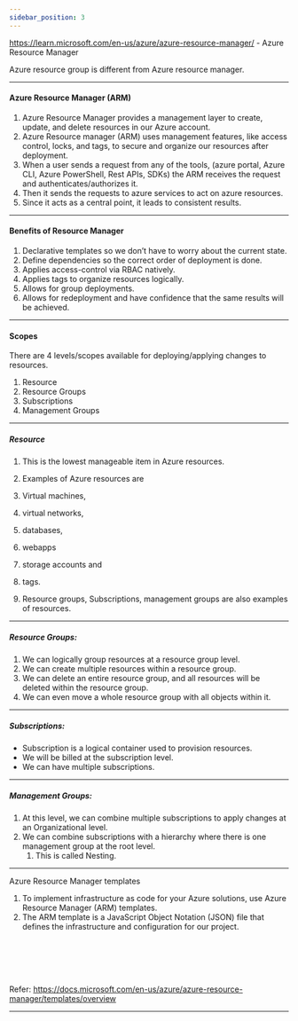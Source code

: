 ```yaml
---
sidebar_position: 3
---
```


https://learn.microsoft.com/en-us/azure/azure-resource-manager/	- Azure Resource Manager

Azure resource group is different from Azure resource manager. 

---

#### Azure Resource Manager (ARM) ####

1. Azure Resource Manager provides a management layer to create, update, and delete resources in our Azure account.
2. Azure Resource manager (ARM) uses management features, like access control, locks, and tags, to secure and organize our resources after deployment.
3. When a user sends a request from any of the tools, (azure portal, Azure CLI, Azure PowerShell, Rest APIs, SDKs) the ARM receives the request and authenticates/authorizes it.
4. Then it sends the requests to azure services to act on azure resources.
5. Since it acts as a central point, it leads to consistent results.

---

#### Benefits of Resource Manager ####

1. Declarative templates so we don’t have to worry about the current state.
2. Define dependencies so the correct order of deployment is done.
3. Applies access-control via RBAC natively.
4. Applies tags to organize resources logically.
5. Allows for group deployments.
6. Allows for redeployment and have confidence that the same results will be achieved.

---


#### Scopes ####

There are 4 levels/scopes available for deploying/applying changes to resources.

1. Resource
2. Resource Groups
3. Subscriptions
4. Management Groups

---

##### Resource #####

1. This is the lowest manageable item in Azure resources.
2. Examples of Azure resources are

1. Virtual machines,
2. virtual networks,
3. databases,
4. webapps
5. storage accounts and
6. tags.

8. Resource groups, Subscriptions, management groups are also examples of resources.

---

##### Resource Groups: #####

1. We can logically group resources at a resource group level.
2. We can create multiple resources within a resource group.
3. We can delete an entire resource group, and all resources will be deleted within the resource group.
4. We can even move a whole resource group with all objects within it.

---

##### Subscriptions: #####

- Subscription is a logical container used to provision resources.
- We will be billed at the subscription level.
- We can have multiple subscriptions.

---

 ##### Management Groups: #####


1. At this level, we can combine multiple subscriptions to apply changes at an Organizational level.
2. We can combine subscriptions with a hierarchy where there is one management group at the root level. 
   1) This is called Nesting.


---

Azure Resource Manager templates
1. To implement infrastructure as code for your Azure solutions, use Azure Resource Manager (ARM) templates.
2. The ARM template is a JavaScript Object Notation (JSON) file that defines the infrastructure and configuration for our project.

<br/>
<br/>
<br/>
<br/>


Refer:
https://docs.microsoft.com/en-us/azure/azure-resource-manager/templates/overview

---





